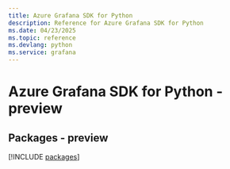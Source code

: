 ```yaml
---
title: Azure Grafana SDK for Python
description: Reference for Azure Grafana SDK for Python
ms.date: 04/23/2025
ms.topic: reference
ms.devlang: python
ms.service: grafana
---
```

# Azure Grafana SDK for Python - preview
## Packages - preview
[!INCLUDE [packages](grafana-index.md)]